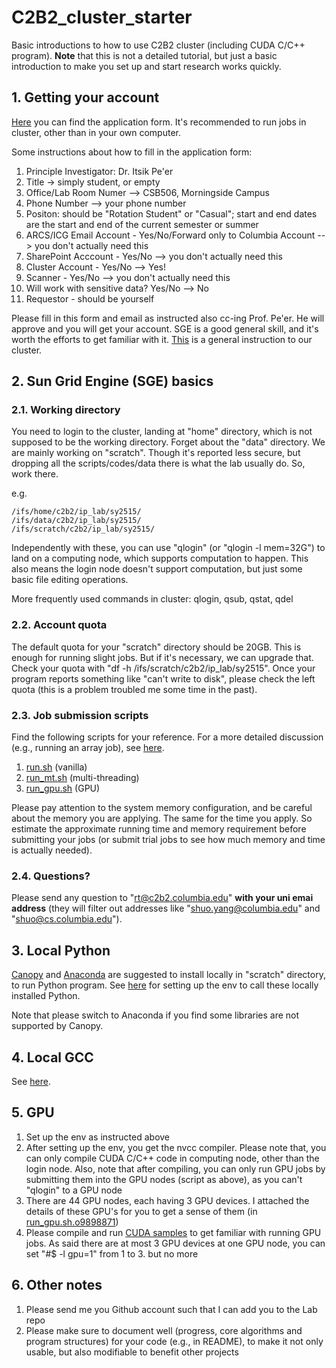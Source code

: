 # C2B2_cluster_starter

Basic introductions to how to use C2B2 cluster (including CUDA C/C++ program). **Note** that this is not a detailed tutorial, but just a basic introduction to make you set up and start research works quickly.



## 1. Getting your account

[Here](http://wiki.c2b2.columbia.edu/arcs/index.php/Forms) you can find the application form. It's recommended to run jobs in cluster, other than in your own computer.

Some instructions about how to fill in the application form:

1. Principle Investigator: Dr. Itsik Pe'er
2. Title -> simply student, or empty
3. Office/Lab Room Numer --> CSB506, Morningside Campus
4. Phone Number --> your phone number
5. Positon: should be "Rotation Student" or "Casual"; start and end dates are the start and end of the current semester or summer
6. ARCS/ICG Email Account - Yes/No/Forward only to Columbia Account --> you don't actually need this
7. SharePoint Acccount - Yes/No --> you don't actually need this
8. Cluster Account - Yes/No --> Yes!
9. Scanner - Yes/No --> you don't actually need this
10. Will work with sensitive data? Yes/No --> No
11. Requestor - should be yourself

Please fill in this form and email as instructed also cc-ing Prof. Pe'er. He will approve and you will get your account. SGE is a good general skill, and it's worth the efforts to get familiar with it. [This](http://wiki.c2b2.columbia.edu/arcs/index.php/Cluster_doc) is a general instruction to our cluster.





## 2. Sun Grid Engine (SGE) basics


### 2.1. Working directory

You need to login to the cluster, landing at "home" directory, which is not supposed to be the working directory. Forget about the "data" directory. We are mainly working on "scratch". Though it's reported less secure, but dropping all the scripts/codes/data there is what the lab usually do. So, work there.

e.g.
```
/ifs/home/c2b2/ip_lab/sy2515/
/ifs/data/c2b2/ip_lab/sy2515/
/ifs/scratch/c2b2/ip_lab/sy2515/
```

Independently with these, you can use "qlogin" (or "qlogin -l mem=32G") to land on a computing node, which supports computation to happen. This also means the login node doesn't support computation, but just some basic file editing operations.

More frequently used commands in cluster: qlogin, qsub, qstat, qdel

### 2.2. Account quota

The default quota for your "scratch" directory should be 20GB. This is enough for running slight jobs. But if it's necessary, we can upgrade that. Check your quota with "df -h /ifs/scratch/c2b2/ip\_lab/sy2515". Once your program reports something like "can't write to disk", please check the left quota (this is a problem troubled me some time in the past).

### 2.3. Job submission scripts

Find the following scripts for your reference. For a more detailed discussion (e.g., running an array job), see [here](http://wiki.c2b2.columbia.edu/arcs/index.php/Cluster_doc).

1. [run.sh](https://github.com/ComputationalBiology-CS-CU/C2B2_cluster_starter/blob/master/run.sh) (vanilla)
2. [run_mt.sh](https://github.com/ComputationalBiology-CS-CU/C2B2_cluster_starter/blob/master/run_mt.sh) (multi-threading)
3. [run_gpu.sh](https://github.com/ComputationalBiology-CS-CU/C2B2_cluster_starter/blob/master/run_gpu.sh) (GPU)


Please pay attention to the system memory configuration, and be careful about the memory you are applying. The same for the time you apply. So estimate the approximate running time and memory requirement before submitting your jobs (or submit trial jobs to see how much memory and time is actually needed).


### 2.4. Questions?

Please send any question to "rt@c2b2.columbia.edu" **with your uni emai address** (they will filter out addresses like "shuo.yang@columbia.edu" and "shuo@cs.columbia.edu").



## 3. Local Python

[Canopy](https://www.enthought.com/products/canopy/) and [Anaconda](https://www.continuum.io/downloads) are suggested to install locally in "scratch" directory, to run Python program. See [here](https://github.com/ComputationalBiology-CS-CU/gcc_install_locally#6-compile-and-run-c-program) for setting up the env to call these locally installed Python.

Note that please switch to Anaconda if you find some libraries are not supported by Canopy.




## 4. Local GCC

See [here](https://github.com/ComputationalBiology-CS-CU/gcc_install_locally).






## 5. GPU

1. Set up the env as instructed above
2. After setting up the env, you get the nvcc compiler. Please note that, you can only compile CUDA C/C++ code in computing node, other than the login node. Also, note that after compiling, you can only run GPU jobs by submitting them into the GPU nodes (script as above), as you can't "qlogin" to a GPU node
3. There are 44 GPU nodes, each having 3 GPU devices. I attached the details of these GPU's for you to get a sense of them (in [run_gpu.sh.o9898871](https://github.com/ComputationalBiology-CS-CU/C2B2_cluster_starter/blob/master/run_gpu.sh.o9898871))
4. Please compile and run [CUDA samples](http://docs.nvidia.com/cuda/cuda-samples/index.html#getting-cuda-samples) to get familiar with running GPU jobs. As said there are at most 3 GPU devices at one GPU node, you can set "#$ -l gpu=1" from 1 to 3. but no more






## 6. Other notes

1. Please send me you Github account such that I can add you to the Lab repo
2. Please make sure to document well (progress, core algorithms and program structures) for your code (e.g., in README), to make it not only usable, but also modifiable to benefit other projects




